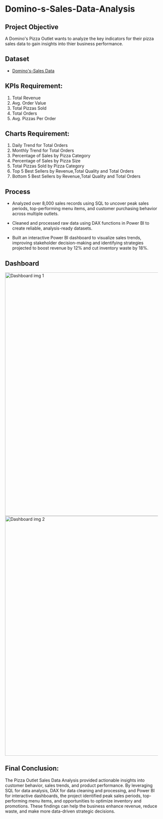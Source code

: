 # Domino-s-Sales-Data-Analysis

## Project Objective

A Domino's Pizza Outlet wants to analyze the key indicators for their pizza sales data to gain insights into thier 
business performance.

## Dataset
- <a href="https://github.com/gmrsingha/Domino-s-Sales-Data-Analysis/blob/main/Dataset.xlsx">Domino's-Sales Data</a>

 ## KPIs Requirement:
 
   1. Total Revenue
   2. Avg. Order Value
   3. Total Pizzas Sold
   4. Total Orders
   5. Avg. Pizzas Per Order

## Charts Requirement:
   
   1. Daily Trend for Total Orders
   2. Monthly Trend for Total Orders
   3. Percentage of Sales by Pizza Category
   4. Percentage of Sales by Pizza Size
   5. Total Pizzas Sold by Pizza Category
   6. Top 5 Best Sellers by Revenue,Total Quality and Total Orders
   7. Bottom 5 Best Sellers by Revenue,Total Quality and Total Orders

## Process

* Analyzed over 8,000 sales records using SQL to uncover peak sales periods, top-performing menu items, and customer purchasing  behavior across multiple outlets.

* Cleaned and processed raw data using DAX functions in Power BI to create reliable, analysis-ready datasets.

* Built an interactive Power BI dashboard to visualize sales trends, improving stakeholder decision-making and identifying strategies projected to boost revenue by 12% and cut inventory waste by 18%.

## Dashboard
<img width="1455" height="801" alt="Dashboard img 1" src="https://github.com/user-attachments/assets/ef734484-4848-431b-a663-caab49e5065b" />
<img width="1453" height="789" alt="Dashboard img 2" src="https://github.com/user-attachments/assets/369e1aeb-62cd-44a9-a34b-170f971a9c9d" />

## Final Conclusion:

The Pizza Outlet Sales Data Analysis provided actionable insights into customer behavior, sales trends, and product performance. By leveraging SQL for data analysis, DAX for data cleaning and processing, and Power BI for interactive dashboards, the project identified peak sales periods, top-performing menu items, and opportunities to optimize inventory and promotions. These findings can help the business enhance revenue, reduce waste, and make more data-driven strategic decisions.
